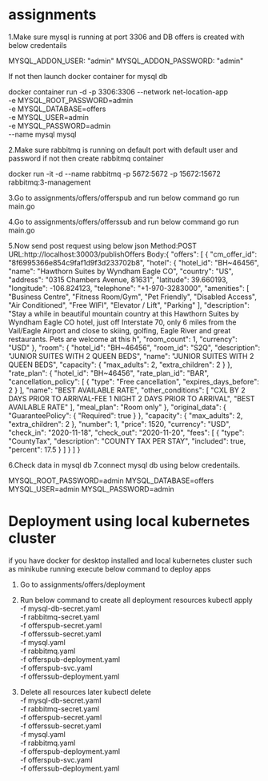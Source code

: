 # assignments

1.Make sure mysql is running at port 3306 and DB offers is created with below credentails

MYSQL_ADDON_USER: "admin"
MYSQL_ADDON_PASSWORD: "admin"

If not then launch docker container for mysql db

docker container run -d -p 3306:3306 --network net-location-app \
-e MYSQL_ROOT_PASSWORD=admin \
-e MYSQL_DATABASE=offers \
-e MYSQL_USER=admin \
-e MYSQL_PASSWORD=admin \
--name mysql mysql

2.Make sure rabbitmq is running on default port with default user and password
if not then create rabbitmq container

docker run -it -d --name rabbitmq -p 5672:5672 -p 15672:15672 rabbitmq:3-management

3.Go to assignments/offers/offerspub and run below command
go run main.go

4.Go to assignments/offers/offerssub and run below command
go run main.go

5.Now send post request using below json
Method:POST
URL:http://localhost:30003/publishOffers
Body:{
"offers": [
{
"cm_offer_id": "8f6995366e854c9faf1d9f3d233702b8",
"hotel": {
"hotel_id": "BH~46456",
"name": "Hawthorn Suites by Wyndham Eagle CO",
"country": "US",
"address": "0315 Chambers Avenue, 81631",
"latitude": 39.660193,
"longitude": -106.824123,
"telephone": "+1-970-3283000",
"amenities": [
"Business Centre",
"Fitness Room/Gym",
"Pet Friendly",
"Disabled Access",
"Air Conditioned",
"Free WIFI",
"Elevator / Lift",
"Parking"
],
"description": "Stay a while in beautiful mountain country at this Hawthorn Suites by Wyndham Eagle CO hotel, just off Interstate 70, only 6 miles from the Vail/Eagle Airport and close to skiing, golfing, Eagle River and great restaurants. Pets are welcome at this h",
"room_count": 1,
"currency": "USD"
},
"room": {
"hotel_id": "BH~46456",
"room_id": "S2Q",
"description": "JUNIOR SUITES WITH 2 QUEEN BEDS",
"name": "JUNIOR SUITES WITH 2 QUEEN BEDS",
"capacity": {
"max_adults": 2,
"extra_children": 2
}
},
"rate_plan": {
"hotel_id": "BH~46456",
"rate_plan_id": "BAR",
"cancellation_policy": [
{
"type": "Free cancellation",
"expires_days_before": 2
}
],
"name": "BEST AVAILABLE RATE",
"other_conditions": [
"CXL BY 2 DAYS PRIOR TO ARRIVAL-FEE 1 NIGHT 2 DAYS PRIOR TO ARRIVAL",
"BEST AVAILABLE RATE"
],
"meal_plan": "Room only"
},
"original_data": {
"GuaranteePolicy": {
"Required": true
}
},
"capacity": {
"max_adults": 2,
"extra_children": 2
},
"number": 1,
"price": 1520,
"currency": "USD",
"check_in": "2020-11-18",
"check_out": "2020-11-20",
"fees": [
{
"type": "CountyTax",
"description": "COUNTY TAX PER STAY",
"included": true,
"percent": 17.5
}
]
}
]
}

6.Check data in mysql db
7.connect mysql db using below credentails.

MYSQL_ROOT_PASSWORD=admin
MYSQL_DATABASE=offers
MYSQL_USER=admin
MYSQL_PASSWORD=admin

# Deployment using local kubernetes cluster

if you have docker for desktop installed and local kubernetes cluster such as minikube running execute below command to deploy apps

1. Go to assignments/offers/deployment

2. Run below command to create all deployment resources
   kubectl apply \
   -f mysql-db-secret.yaml \
   -f rabbitmq-secret.yaml \
   -f offerspub-secret.yaml \
   -f offerssub-secret.yaml \
   -f mysql.yaml \
   -f rabbitmq.yaml \
   -f offerspub-deployment.yaml \
   -f offerspub-svc.yaml \
   -f offerssub-deployment.yaml

3. Delete all resources later
   kubectl delete \
   -f mysql-db-secret.yaml \
   -f rabbitmq-secret.yaml \
   -f offerspub-secret.yaml \
   -f offerssub-secret.yaml \
   -f mysql.yaml \
   -f rabbitmq.yaml \
   -f offerspub-deployment.yaml \
   -f offerspub-svc.yaml \
   -f offerssub-deployment.yaml
